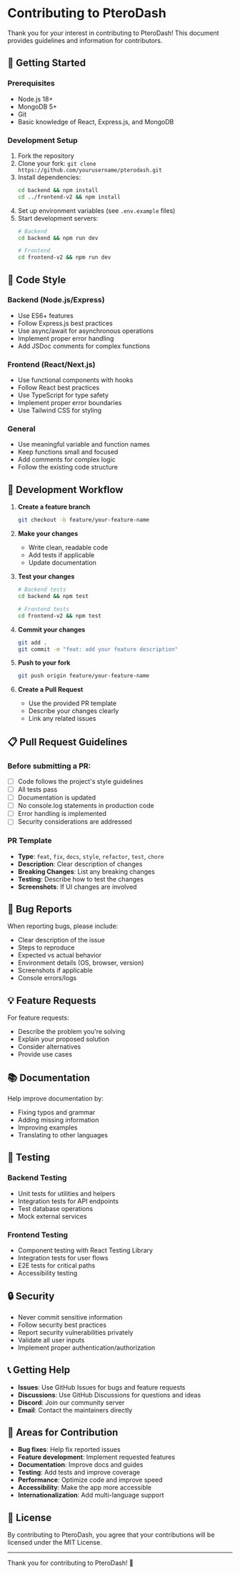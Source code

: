 # Contributing to PteroDash

Thank you for your interest in contributing to PteroDash! This document provides guidelines and information for contributors.

## 🚀 Getting Started

### Prerequisites
- Node.js 18+
- MongoDB 5+
- Git
- Basic knowledge of React, Express.js, and MongoDB

### Development Setup
1. Fork the repository
2. Clone your fork: `git clone https://github.com/yourusername/pterodash.git`
3. Install dependencies:
   ```bash
   cd backend && npm install
   cd ../frontend-v2 && npm install
   ```
4. Set up environment variables (see `.env.example` files)
5. Start development servers:
   ```bash
   # Backend
   cd backend && npm run dev
   
   # Frontend
   cd frontend-v2 && npm run dev
   ```

## 📝 Code Style

### Backend (Node.js/Express)
- Use ES6+ features
- Follow Express.js best practices
- Use async/await for asynchronous operations
- Implement proper error handling
- Add JSDoc comments for complex functions

### Frontend (React/Next.js)
- Use functional components with hooks
- Follow React best practices
- Use TypeScript for type safety
- Implement proper error boundaries
- Use Tailwind CSS for styling

### General
- Use meaningful variable and function names
- Keep functions small and focused
- Add comments for complex logic
- Follow the existing code structure

## 🔧 Development Workflow

1. **Create a feature branch**
   ```bash
   git checkout -b feature/your-feature-name
   ```

2. **Make your changes**
   - Write clean, readable code
   - Add tests if applicable
   - Update documentation

3. **Test your changes**
   ```bash
   # Backend tests
   cd backend && npm test
   
   # Frontend tests
   cd frontend-v2 && npm test
   ```

4. **Commit your changes**
   ```bash
   git add .
   git commit -m "feat: add your feature description"
   ```

5. **Push to your fork**
   ```bash
   git push origin feature/your-feature-name
   ```

6. **Create a Pull Request**
   - Use the provided PR template
   - Describe your changes clearly
   - Link any related issues

## 📋 Pull Request Guidelines

### Before submitting a PR:
- [ ] Code follows the project's style guidelines
- [ ] All tests pass
- [ ] Documentation is updated
- [ ] No console.log statements in production code
- [ ] Error handling is implemented
- [ ] Security considerations are addressed

### PR Template
- **Type**: `feat`, `fix`, `docs`, `style`, `refactor`, `test`, `chore`
- **Description**: Clear description of changes
- **Breaking Changes**: List any breaking changes
- **Testing**: Describe how to test the changes
- **Screenshots**: If UI changes are involved

## 🐛 Bug Reports

When reporting bugs, please include:
- Clear description of the issue
- Steps to reproduce
- Expected vs actual behavior
- Environment details (OS, browser, version)
- Screenshots if applicable
- Console errors/logs

## 💡 Feature Requests

For feature requests:
- Describe the problem you're solving
- Explain your proposed solution
- Consider alternatives
- Provide use cases

## 📚 Documentation

Help improve documentation by:
- Fixing typos and grammar
- Adding missing information
- Improving examples
- Translating to other languages

## 🧪 Testing

### Backend Testing
- Unit tests for utilities and helpers
- Integration tests for API endpoints
- Test database operations
- Mock external services

### Frontend Testing
- Component testing with React Testing Library
- Integration tests for user flows
- E2E tests for critical paths
- Accessibility testing

## 🔒 Security

- Never commit sensitive information
- Follow security best practices
- Report security vulnerabilities privately
- Validate all user inputs
- Implement proper authentication/authorization

## 📞 Getting Help

- **Issues**: Use GitHub Issues for bugs and feature requests
- **Discussions**: Use GitHub Discussions for questions and ideas
- **Discord**: Join our community server
- **Email**: Contact the maintainers directly

## 🎯 Areas for Contribution

- **Bug fixes**: Help fix reported issues
- **Feature development**: Implement requested features
- **Documentation**: Improve docs and guides
- **Testing**: Add tests and improve coverage
- **Performance**: Optimize code and improve speed
- **Accessibility**: Make the app more accessible
- **Internationalization**: Add multi-language support

## 📄 License

By contributing to PteroDash, you agree that your contributions will be licensed under the MIT License.

---

Thank you for contributing to PteroDash! 🚀

